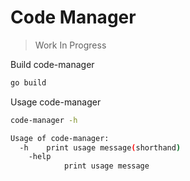 # Code Manager

> Work In Progress

Build code-manager

```bash
go build
```

Usage code-manager

```bash
code-manager -h

Usage of code-manager:
  -h    print usage message(shorthand)
    -help
            print usage message
```
